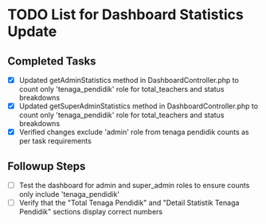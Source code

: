 # TODO List for Dashboard Statistics Update

## Completed Tasks
- [x] Updated getAdminStatistics method in DashboardController.php to count only 'tenaga_pendidik' role for total_teachers and status breakdowns
- [x] Updated getSuperAdminStatistics method in DashboardController.php to count only 'tenaga_pendidik' role for total_teachers and status breakdowns
- [x] Verified changes exclude 'admin' role from tenaga pendidik counts as per task requirements

## Followup Steps
- [ ] Test the dashboard for admin and super_admin roles to ensure counts only include 'tenaga_pendidik'
- [ ] Verify that the "Total Tenaga Pendidik" and "Detail Statistik Tenaga Pendidik" sections display correct numbers
